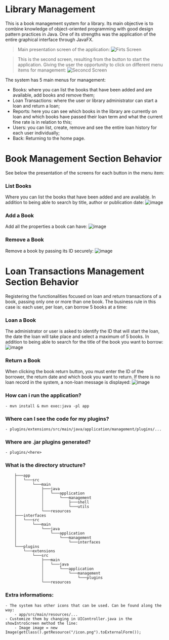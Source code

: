 # Library Management
This is a book management system for a library. Its main objective is to combine knowledge of object-oriented programming with good design pattern practices in Java. One of its strengths was the application of the entire graphical interface through JavaFX.

> Main presentation screen of the application:
![Firts Screen](https://github.com/user-attachments/assets/1e3ebdcf-beed-4dad-ab57-f96500d239fd)

> This is the second screen, resulting from the button to start the application. Giving the user the opportunity to click on different menu items for management:
![Seconcd Screen](https://github.com/user-attachments/assets/10f3df71-ce58-4111-bca8-9ab3551a6c68)

The system has 5 main menus for management: 
* Books: where you can list the books that have been added and are available, add books and remove them; 
* Loan Transactions: where the user or library administrator can start a loan and return a loan; 
* Reports: here you can see which books in the library are currently on loan and which books have passed their loan term and what the current fine rate is in relation to this; 
* Users: you can list, create, remove and see the entire loan history for each user individually; 
* Back: Returning to the home page.

# Book Management Section Behavior
See below the presentation of the screens for each button in the menu item:

### List Books
Where you can list the books that have been added and are available. In addition to being able to search by title, author or publication date:
![image](https://github.com/user-attachments/assets/d3f840e9-dbe0-4c1d-aa6c-981064290400)

### Add a Book
Add all the properties a book can have:
![image](https://github.com/user-attachments/assets/24d1cbf6-a6af-4e00-b246-5472c5f80142)

### Remove a Book
Remove a book by passing its ID securely:
![image](https://github.com/user-attachments/assets/969e5946-a9a9-4631-8477-980c153b236f)

# Loan Transactions Management Section Behavior
Registering the functionalities focused on loan and return transactions of a book, passing only one or more than one book. The business rule in this case is: each user, per loan, can borrow 5 books at a time:

### Loan a Book
The administrator or user is asked to identify the ID that will start the loan, the date the loan will take place and select a maximum of 5 books. In addition to being able to search for the title of the book you want to borrow:
![image](https://github.com/user-attachments/assets/75c9224a-4c8d-4701-bb92-368fdae4ce7e)

### Return a Book
When clicking the book return button, you must enter the ID of the borrower, the return date and which book you want to return. If there is no loan record in the system, a non-loan message is displayed:
![image](https://github.com/user-attachments/assets/9a154ac3-eb89-4d39-8b2f-18a37405755a)

### How can i run the application?

    - mvn install & mvn exec:java -pl app

### Where can I see the code for my plugins?

    - plugins/extensions/src/main/java/application/management/plugins/...

### Where are .jar plugins generated?

    - plugins/<here>

### What is the directory structure?
```
    ├───app
    │   └───src
    │       └───main
    │           ├───java
    │           │   └───application
    │           │       └───management
    │           │           ├───shell
    │           │           └───utils
    │           └───resources
    ├───interfaces
    │   └───src
    │       └───main
    │           └───java
    │               └───application
    │                   └───management
    │                       └───interfaces
    └───plugins
        └───extensions
            └───src
                ├───main
                │   └───java
                │       └───application
                │           └───management
                │               └───plugins
                └───resources
```
### Extra informations:

    - The system has other icons that can be used. Can be found along the way:
        - app/src/main/resources/...
    - Customize them by changing in UIController.java in the showIntroScreen method the line:
        - Image image = new Image(getClass().getResource("/icon.png").toExternalForm());
